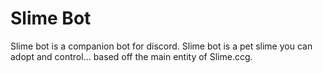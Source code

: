 # Slime Bot
Slime bot is a companion bot for discord. Slime bot is a pet slime you can adopt and control... based off the main entity of Slime.ccg.
